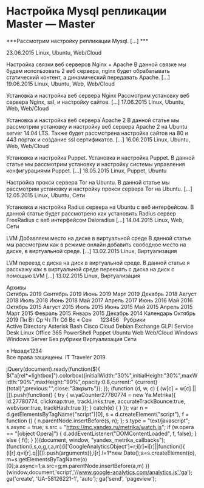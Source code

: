 #  Настройка Mysql репликации Master &#8212; Master   
***Рассмотрим настройку репликации Mysql. [...] ***

 23.06.2015 
 Linux, Ubuntu, Web/Cloud 
        
	
 
 Настройка связки веб серверов Nginx + Apache 
В данной связке мы будем использовать 2 веб сервера, nginx будет обрабатывать статический контент, а динамический передавать Apache. [...] 
 19.06.2015 
 Linux, Ubuntu, Web, Web/Cloud 
        
	
 
 Установка и настройка веб сервера Nginx 
Рассмотрим установку веб сервера Nginx, ssl, и настройку сайтов. [...] 
 17.06.2015 
 Linux, Ubuntu, Web, Web/Cloud 
        
	
 
 Установка и настройка веб сервера Apache 2 
В данной статье мы рассмотрим установку и настройку веб сервера Apache 2 на Ubuntu server 14.04 LTS.
Также будет рассмотрена настройка сайтов на 80 и 443 портах и создание ssl сертификатов. [...] 
 16.06.2015 
 Linux, Ubuntu, Web, Web/Cloud 
        
	
 
 Установка и настройка Puppet. 
Установка и настройка Puppet.
В данной статье мы рассмотрим установку и настройку системы управления конфигурациями Puppet. [...] 
 18.05.2015 
 Linux, Puppet, Ubuntu 
        
	
 
 Настройка прокси сервера Tor на Ubuntu. 
В данной статье мы рассмотрим установку и настройку прокси сервера Tor на Ubuntu. [...] 
 12.05.2015 
 Linux, Ubuntu, Сети 
        
	
 
 Установка и настройка Radius сервера на Ubuntu с веб интерфейсом. 
В данной статье будет рассмотрено как установить Radius сервер FreeRadius с веб интерфейсом Daloradius [...] 
 14.04.2015 
 Linux, Web, Сети 
        
	
 
 LVM Добавляем место на диске в виртуальной среде 
В данной статье мы рассмотрим как в режиме онлайн добавить свободное место на диске, в виртуальной среде. [...] 
 13.02.2015 
 Linux, Виртуализация 
        
	
 
 LVM переезд с диска на диск в виртуальной среде. 
В данной статье я расскажу как в виртуальной среде переехать с диска на диск с помощью LVM [...] 
 13.02.2015 
 Linux, Виртуализация 
        
Архивы		
Октябрь 2019
Сентябрь 2019
Июнь 2019
Март 2019
Декабрь 2018
Август 2018
Июль 2018
Июнь 2018
Май 2017
Апрель 2017
Июнь 2016
Май 2016
Октябрь 2015
Август 2015
Июль 2015
Июнь 2015
Май 2015
Апрель 2015
Март 2015
Февраль 2015
Январь 2015
Декабрь 2014
Календарь
Октябрь 2019
Пн
Вт
Ср
Чт
Пт
Сб
Вс
&laquo; Сен
&nbsp;
&nbsp;
&nbsp;123456
&nbsp;
Рубрики		
Active Directory
Asterisk
Bash
Cisco
Cloud
Debian
Exchange
GLPI Service Desk
Linux
Office 365
PowerShell
Puppet
Ubuntu
Web
Web/Cloud
Windows
Windows Server
Без рубрики
Виртуализация
Сети
                 
« Назад«1234  
Все права защищены. IT Traveler 2019 
                            
jQuery(document).ready(function($){
$("a[rel*=lightbox]").colorbox({initialWidth:"30%",initialHeight:"30%",maxWidth:"90%",maxHeight:"90%",opacity:0.8,current:" {current}  {total}",previous:"",close:"Закрыть"});
});
(function (d, w, c) {
(w[c] = w[c] || []).push(function() {
try {
w.yaCounter27780774 = new Ya.Metrika({
id:27780774,
clickmap:true,
trackLinks:true,
accurateTrackBounce:true,
webvisor:true,
trackHash:true
});
} catch(e) { }
});
var n = d.getElementsByTagName("script")[0],
s = d.createElement("script"),
f = function () { n.parentNode.insertBefore(s, n); };
s.type = "text/javascript";
s.async = true;
s.src = "https://mc.yandex.ru/metrika/watch.js";
if (w.opera == "[object Opera]") {
d.addEventListener("DOMContentLoaded", f, false);
} else { f(); }
})(document, window, "yandex_metrika_callbacks");
(function(i,s,o,g,r,a,m){i['GoogleAnalyticsObject']=r;i[r]=i[r]||function(){
(i[r].q=i[r].q||[]).push(arguments)},i[r].l=1*new Date();a=s.createElement(o),
m=s.getElementsByTagName(o)[0];a.async=1;a.src=g;m.parentNode.insertBefore(a,m)
})(window,document,'script','//www.google-analytics.com/analytics.js','ga');
ga('create', 'UA-58126221-1', 'auto');
ga('send', 'pageview');
